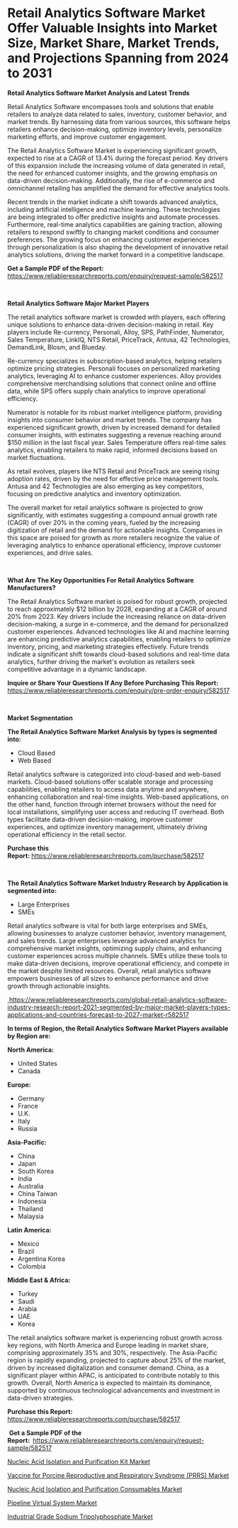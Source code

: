<p><h1>Retail Analytics Software Market Offer Valuable Insights into Market Size, Market Share, Market Trends, and Projections Spanning from 2024 to 2031</h1></p><p><strong>Retail Analytics Software Market Analysis and Latest Trends</strong></p>
<p><p>Retail Analytics Software encompasses tools and solutions that enable retailers to analyze data related to sales, inventory, customer behavior, and market trends. By harnessing data from various sources, this software helps retailers enhance decision-making, optimize inventory levels, personalize marketing efforts, and improve customer engagement.</p><p>The Retail Analytics Software Market is experiencing significant growth, expected to rise at a CAGR of 13.4% during the forecast period. Key drivers of this expansion include the increasing volume of data generated in retail, the need for enhanced customer insights, and the growing emphasis on data-driven decision-making. Additionally, the rise of e-commerce and omnichannel retailing has amplified the demand for effective analytics tools.</p><p>Recent trends in the market indicate a shift towards advanced analytics, including artificial intelligence and machine learning. These technologies are being integrated to offer predictive insights and automate processes. Furthermore, real-time analytics capabilities are gaining traction, allowing retailers to respond swiftly to changing market conditions and consumer preferences. The growing focus on enhancing customer experiences through personalization is also shaping the development of innovative retail analytics solutions, driving the market forward in a competitive landscape.</p></p>
<p><strong>Get a Sample PDF of the Report:&nbsp;</strong> <a href="https://www.reliableresearchreports.com/enquiry/request-sample/582517?utm_campaign=37&utm_medium=2&utm_source=Github&utm_content=ia&utm_term=08122024&utm_id=retail-analytics-software">https://www.reliableresearchreports.com/enquiry/request-sample/582517</a></p>
<p>&nbsp;</p>
<p><strong>Retail Analytics Software Major Market Players</strong></p>
<p><p>The retail analytics software market is crowded with players, each offering unique solutions to enhance data-driven decision-making in retail. Key players include Re-currency, Personali, Alloy, SPS, PathFinder, Numerator, Sales Temperature, LinkIQ, NTS Retail, PriceTrack, Antusa, 42 Technologies, DemandLink, Blosm, and Blueday.</p><p>Re-currency specializes in subscription-based analytics, helping retailers optimize pricing strategies. Personali focuses on personalized marketing analytics, leveraging AI to enhance customer experiences. Alloy provides comprehensive merchandising solutions that connect online and offline data, while SPS offers supply chain analytics to improve operational efficiency.</p><p>Numerator is notable for its robust market intelligence platform, providing insights into consumer behavior and market trends. The company has experienced significant growth, driven by increased demand for detailed consumer insights, with estimates suggesting a revenue reaching around $150 million in the last fiscal year. Sales Temperature offers real-time sales analytics, enabling retailers to make rapid, informed decisions based on market fluctuations.</p><p>As retail evolves, players like NTS Retail and PriceTrack are seeing rising adoption rates, driven by the need for effective price management tools. Antusa and 42 Technologies are also emerging as key competitors, focusing on predictive analytics and inventory optimization.</p><p>The overall market for retail analytics software is projected to grow significantly, with estimates suggesting a compound annual growth rate (CAGR) of over 20% in the coming years, fueled by the increasing digitization of retail and the demand for actionable insights. Companies in this space are poised for growth as more retailers recognize the value of leveraging analytics to enhance operational efficiency, improve customer experiences, and drive sales.</p></p>
<p>&nbsp;</p>
<p><strong>What Are The Key Opportunities For Retail Analytics Software Manufacturers?</strong></p>
<p><p>The Retail Analytics Software market is poised for robust growth, projected to reach approximately $12 billion by 2028, expanding at a CAGR of around 20% from 2023. Key drivers include the increasing reliance on data-driven decision-making, a surge in e-commerce, and the demand for personalized customer experiences. Advanced technologies like AI and machine learning are enhancing predictive analytics capabilities, enabling retailers to optimize inventory, pricing, and marketing strategies effectively. Future trends indicate a significant shift towards cloud-based solutions and real-time data analytics, further driving the market's evolution as retailers seek competitive advantage in a dynamic landscape.</p></p>
<p><strong>Inquire or Share Your Questions If Any Before Purchasing This Report:</strong> <a href="https://www.reliableresearchreports.com/enquiry/pre-order-enquiry/582517?utm_campaign=37&utm_medium=2&utm_source=Github&utm_content=ia&utm_term=08122024&utm_id=retail-analytics-software">https://www.reliableresearchreports.com/enquiry/pre-order-enquiry/582517</a></p>
<p>&nbsp;</p>
<p><strong>Market Segmentation</strong></p>
<p><strong>The Retail Analytics Software Market Analysis by types is segmented into:</strong></p>
<p><ul><li>Cloud Based</li><li>Web Based</li></ul></p>
<p><p>Retail analytics software is categorized into cloud-based and web-based markets. Cloud-based solutions offer scalable storage and processing capabilities, enabling retailers to access data anytime and anywhere, enhancing collaboration and real-time insights. Web-based applications, on the other hand, function through internet browsers without the need for local installations, simplifying user access and reducing IT overhead. Both types facilitate data-driven decision-making, improve customer experiences, and optimize inventory management, ultimately driving operational efficiency in the retail sector.</p></p>
<p><strong>Purchase this Report:&nbsp;</strong><a href="https://www.reliableresearchreports.com/purchase/582517?utm_campaign=37&utm_medium=2&utm_source=Github&utm_content=ia&utm_term=08122024&utm_id=retail-analytics-software">https://www.reliableresearchreports.com/purchase/582517</a></p>
<p>&nbsp;</p>
<p><strong>The Retail Analytics Software Market Industry Research by Application is segmented into:</strong></p>
<p><ul><li>Large Enterprises</li><li>SMEs</li></ul></p>
<p><p>Retail analytics software is vital for both large enterprises and SMEs, allowing businesses to analyze customer behavior, inventory management, and sales trends. Large enterprises leverage advanced analytics for comprehensive market insights, optimizing supply chains, and enhancing customer experiences across multiple channels. SMEs utilize these tools to make data-driven decisions, improve operational efficiency, and compete in the market despite limited resources. Overall, retail analytics software empowers businesses of all sizes to enhance performance and drive growth through actionable insights.</p></p>
<p><a href="https://www.reliableresearchreports.com/global-retail-analytics-software-industry-research-report-2021-segmented-by-major-market-players-types-applications-and-countries-forecast-to-2027-market-r582517?utm_campaign=37&utm_medium=2&utm_source=Github&utm_content=ia&utm_term=08122024&utm_id=retail-analytics-software">&nbsp;https://www.reliableresearchreports.com/global-retail-analytics-software-industry-research-report-2021-segmented-by-major-market-players-types-applications-and-countries-forecast-to-2027-market-r582517</a></p>
<p><strong>In terms of Region, the Retail Analytics Software Market Players available by Region are:</strong></p>
<p>
    <p> <strong> North America: </strong>
        <ul>
            <li>United States</li>
            <li>Canada</li>
        </ul>
        </p> 
    <p> <strong> Europe: </strong>
        <ul>
            <li>Germany</li>
            <li>France</li>
            <li>U.K.</li>
            <li>Italy</li>
            <li>Russia</li>
        </ul>
        </p> 
    <p> <strong> Asia-Pacific: </strong>
        <ul>
            <li>China</li>
            <li>Japan</li>
            <li>South Korea</li>
            <li>India</li>
            <li>Australia</li>
            <li>China Taiwan</li>
            <li>Indonesia</li>
            <li>Thailand</li>
            <li>Malaysia</li>
        </ul>
        </p> 
    <p> <strong> Latin America: </strong>
        <ul>
            <li>Mexico</li>
            <li>Brazil</li>
            <li>Argentina Korea</li>
            <li>Colombia</li>
        </ul>
        </p> 
    <p> <strong> Middle East & Africa: </strong>
        <ul>
            <li>Turkey</li>
            <li>Saudi</li>
            <li>Arabia</li>
            <li>UAE</li>
            <li>Korea</li>
        </ul>
    </p>
    </p>
<p><p>The retail analytics software market is experiencing robust growth across key regions, with North America and Europe leading in market share, comprising approximately 35% and 30%, respectively. The Asia-Pacific region is rapidly expanding, projected to capture about 25% of the market, driven by increased digitalization and consumer demand. China, as a significant player within APAC, is anticipated to contribute notably to this growth. Overall, North America is expected to maintain its dominance, supported by continuous technological advancements and investment in data-driven strategies.</p></p>
<p><strong>Purchase this Report: </strong><a href="https://www.reliableresearchreports.com/purchase/582517?utm_campaign=37&utm_medium=2&utm_source=Github&utm_content=ia&utm_term=08122024&utm_id=retail-analytics-software">https://www.reliableresearchreports.com/purchase/582517</a></p>
<p>&nbsp;<strong>Get a Sample PDF of the Report:&nbsp;&nbsp;</strong><a href="https://www.reliableresearchreports.com/enquiry/request-sample/582517?utm_campaign=37&utm_medium=2&utm_source=Github&utm_content=ia&utm_term=08122024&utm_id=retail-analytics-software">https://www.reliableresearchreports.com/enquiry/request-sample/582517</a></p>
<p><strong></strong></p>
<p><p><a href="https://www.linkedin.com/pulse/the-sympatico-insight-9odme?utm_campaign=37&utm_medium=2&utm_source=Github&utm_content=ia&utm_term=08122024&utm_id=retail-analytics-software">Nucleic Acid Isolation and Purification Kit Market</a></p><p><a href="https://github.com/joannesouthgate/Market-Research-Report-List-5/blob/main/vaccine-for-porcine-reproductive-and-respiratory-syndrome-prrs-market.md?utm_campaign=37&utm_medium=2&utm_source=Github&utm_content=ia&utm_term=08122024&utm_id=retail-analytics-software">Vaccine for Porcine Reproductive and Respiratory Syndrome (PRRS) Market</a></p><p><a href="https://www.linkedin.com/pulse/nucleic-acid-isolation-purification-consumables-market-forecast-kx2uc?utm_campaign=37&utm_medium=2&utm_source=Github&utm_content=ia&utm_term=08122024&utm_id=retail-analytics-software">Nucleic Acid Isolation and Purification Consumables Market</a></p><p><a href="https://github.com/DianaWilson796/Market-Research-Report-List-1/blob/main/pipeline-virtual-system-market.md?utm_campaign=37&utm_medium=2&utm_source=Github&utm_content=ia&utm_term=08122024&utm_id=retail-analytics-software">Pipeline Virtual System Market</a></p><p><a href="https://www.linkedin.com/pulse/key-trends-growth-drivers-industrial-grade-sodium-tripolyphosphate-gdbbf?utm_campaign=37&utm_medium=2&utm_source=Github&utm_content=ia&utm_term=08122024&utm_id=retail-analytics-software">Industrial Grade Sodium Tripolyphosphate Market</a></p></p>